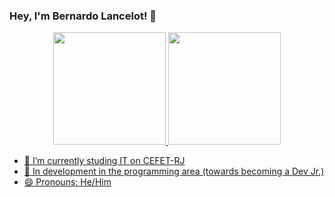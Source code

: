 ### Hey, I'm Bernardo Lancelot! 👋

<div align="center">
  <a href="https://github.com/bernardolancelot">
  <img height="180em" src="https://github-readme-stats.vercel.app/api?username=bernardolancelot&show_icons=true&theme=dracula&include_all_commits=true&count_private=true"/>
  <img height="180em" src="https://github-readme-stats.vercel.app/api/top-langs/?username=bernardolancelot&layout=compact&langs_count=7&theme=dracula"/>
</div>

- 🔭 I’m currently studing IT on CEFET-RJ
- 🌱 In development in the programming area (towards becoming a Dev Jr.)
- 😄 Pronouns: He/Him
